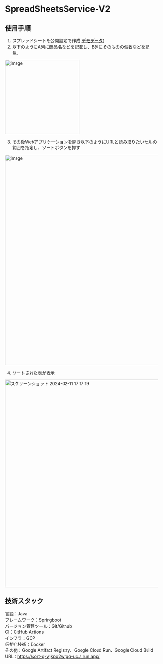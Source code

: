 # SpreadSheetsService-V2
## 使用手順
1. スプレッドシートを公開設定で作成([デモデータ](https://docs.google.com/spreadsheets/d/1nzUSepxaUks9VCNR62k0DufJOud-juDM81AEC_JOnvg/edit?usp=sharing))
3. 以下のようにA列に商品名などを記載し、B列にそのものの個数などを記載。

<img width="244" alt="image" src="https://github.com/nogo-n/SpreadSheetsService-V2/assets/158240732/df7b8ee4-19d6-41e3-9fa1-fad3efdb19b9">

3. その後Webアプリケーションを開き以下のようにURLと読み取りたいセルの範囲を指定し、ソートボタンを押す
   
<img width="692" alt="image" src="https://github.com/nogo-n/SpreadSheetsService-V2/assets/158240732/1595c6c6-c620-4521-a96c-190d6f33decf">

4. ソートされた表が表示

<img width="682" alt="スクリーンショット 2024-02-11 17 17 19" src="https://github.com/nogo-n/SpreadSheetsService-V2/assets/158240732/59767d55-04db-4013-a283-8ae60282da36">




## 技術スタック
言語：Java <br>
フレームワーク：Springboot <br>
バージョン管理ツール：Git/Github <br>
CI：GitHub Actions <br>
インフラ：GCP <br>
仮想化技術：Docker <br>
その他：Google Artifact Registry、Google Cloud Run、Google Cloud Build <br>
URL：https://sort-g-wjkpo2wrgq-uc.a.run.app/ <br>
